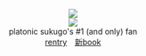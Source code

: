<div align = "center">

![](https://komarev.com/ghpvc/?username=zyvism&color=red&label=_witnesses)
<br> 
<img src="https://github.com/user-attachments/assets/a11983e0-e165-42d1-bc22-f8c98692cf0d">
<br>
platonic sukugo's #1 (and only) fan<br>
<a href="https://rentry.co/1nfiniteshrine">rentry</a>　<a href="https://getou.atabook.org">新book</a>
